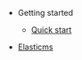 - Getting started
    - [Quick start](./getting-started/quick-start.md)

- [Elasticms](./elasticms/index.md)
